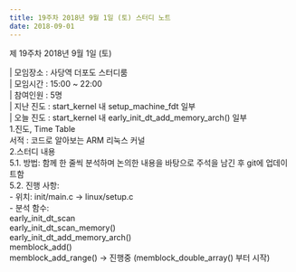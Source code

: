 ```yaml
---
title: 19주차 2018년 9월 1일 (토) 스터디 노트
date: 2018-09-01
---
```


<p>
제 19주차 2018년 9월 1일 (토)
</p><p>
| 모임장소 : 사당역 더포도 스터디룸<br>
| 모임시간 : 15:00 ~ 22:00<br>
| 참여인원 : 5명<br>
| 지난 진도 : start_kernel 내 setup_machine_fdt 일부<br>
| 오늘 진도 : start_kernel 내 early_init_dt_add_memory_arch() 일부<br>
1.진도, Time Table<br>
서적 :  코드로 알아보는 ARM 리눅스 커널<br>
2.스터디 내용<br>
5.1. 방법: 함께 한 줄씩 분석하며 논의한 내용을 바탕으로 주석을 남긴 후 git에 업데이트함<br>
5.2. 진행 사항:<br>
 - 위치: init/main.c -> linux/setup.c<br>
 - 분석 함수:<br>
    early_init_dt_scan<br>
         early_init_dt_scan_memory()<br>
         early_init_dt_add_memory_arch()<br>
         memblock_add()<br>
         memblock_add_range() -> 진행중 (memblock_double_array() 부터 시작)
</p><p>
         
</p>
